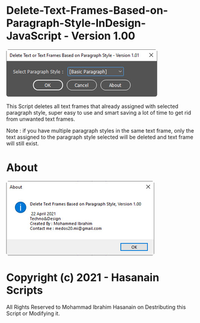 # Delete-Text-Frames-Based-on-Paragraph-Style-InDesign-JavaScript - Version 1.00


![userinterface](https://github.com/medos20/Delete-Text-Frames-Based-on-Paragraph-Style-InDesign-JavaScript/blob/main/Delete-TextPS-UI.jpg)

This Script deletes all text frames that already assigned with selected paragraph style, super easy to use and smart saving a lot of time to get rid from unwanted text frames.

Note : if you have multiple paragraph styles in the same text frame, only the text assigned to the paragraph style selected will be deleted and text frame will still exist.

# About

![about](https://github.com/medos20/Delete-Text-Frames-Based-on-Paragraph-Style-InDesign-JavaScript/blob/main/deletePS-about.jpg)

# Copyright (c) 2021 - Hasanain Scripts
All Rights Reserved to Mohammad Ibrahim Hasanain on Destributing this Script or Modifying it.
